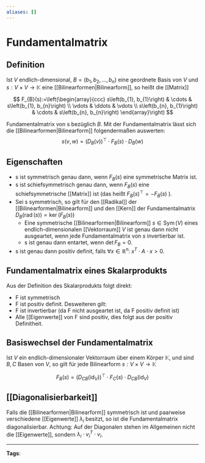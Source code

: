```yaml
---
aliases: []
---
```


# Fundamentalmatrix

## Definition

Ist $V$ endlich-dimensional, $B=\left(b_{1}, b_{2}, \ldots, b_{n}\right)$ eine geordnete Basis von $V$ und $s: V \times V \rightarrow \mathbb{K}$ eine [[Bilinearformen|Bilinearform]], so heißt die [[Matrix]]

$$
F_{B}(s):=\left(\begin{array}{ccc}
s\left(b_{1}, b_{1}\right) & \cdots & s\left(b_{1}, b_{n}\right) \\
\vdots & \ddots & \vdots \\
s\left(b_{n}, b_{1}\right) & \cdots & s\left(b_{n}, b_{n}\right)
\end{array}\right)
$$

Fundamentalmatrix von s bezüglich $B$. Mit der Fundamentalmatrix lässt sich die [[Bilinearformen|Bilinearform]] folgendermaßen auswerten:
$$s(v, w)=\left(D_{B}(v)\right)^{\top} \cdot F_{B}(s) \cdot D_{B}(w)$$

## Eigenschaften

- s ist symmetrisch genau dann, wenn $F_{B}(s)$ eine symmetrische Matrix ist.
- s ist schiefsymmetrisch genau dann, wenn $F_{B}(s)$ eine schiefsymmetrische [[Matrix]] ist (das heißt $F_{B}(s)^{\top}=-F_{B}(s)$ ).
- Sei s symmetrisch, so gilt für den [[Radikal]] der [[Bilinearformen|Bilinearform]] und den [[Kern]] der Fundamentalmatrix $D_{B}(\operatorname{rad}(s))=\operatorname{ker}\left(F_{B}(s)\right)$
  - Eine symmetrische [[Bilinearformen|Bilinearform]] $s \in \operatorname{Sym}(V)$ eines endlich-dimensionalen [[Vektorraum]] $V$ ist genau dann nicht ausgeartet, wenn jede Fundamentalmatrix von $s$ invertierbar ist.
  - s ist genau dann entartet, wenn $\det F_B=0.$
- s ist genau dann positiv definit, falls $\forall x \in \mathbb{R}^n: \; x^T\cdot A \cdot x \gt 0.$

## Fundamentalmatrix eines Skalarprodukts

Aus der Definition des Skalarprodukts folgt direkt:

- F ist symmetrisch
- F ist positiv definit.
  Desweiteren gilt:
- F ist invertierbar (da F nicht ausgeartet ist, da F positiv definit ist)
- Alle [[Eigenwerte]] von F sind positiv, dies folgt aus der positiv Definitheit.

## Basiswechsel der Fundamentalmatrix

Ist $V$ ein endlich-dimensionaler Vektorraum über einem Körper $\mathbb{K}$, und sind $B, C$ Basen von $V$, so gilt für jede Bilinearform $s: V \times V \rightarrow \mathbb{K}$

$$
F_{B}(s)=\left(D_{C B}\left(\mathrm{id}_{V}\right)\right)^{\top} \cdot F_{C}(s) \cdot D_{C B}\left(\mathrm{id}_{V}\right)
$$

## [[Diagonalisierbarkeit]]

Falls die [[Bilinearformen|Bilinearform]] symmetrisch ist und paarweise verschiedene [[Eigenwerte]] $\lambda_i$ besitzt, so ist die Fundamentalmatrix diagonalisierbar. Achtung: Auf der Diagonalen stehen im Allgemeinen nicht die [[Eigenwerte]], sondern $\lambda_i \cdot v_i^T \cdot v_i$.

---

**Tags**:

